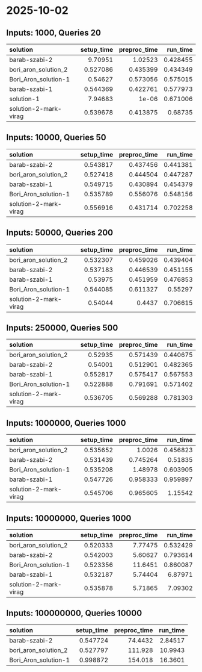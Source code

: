 # 2025-10-02

## Inputs: 1000, Queries 20

| solution              |   setup_time |   preproc_time |   run_time |
|:----------------------|-------------:|---------------:|-----------:|
| barab-szabi-2         |     9.70951  |       1.02523  |   0.428455 |
| bori_aron_solution_2  |     0.527086 |       0.435399 |   0.434349 |
| Bori_Aron_solution-1  |     0.54627  |       0.573056 |   0.575015 |
| barab-szabi-1         |     0.544369 |       0.422761 |   0.577973 |
| solution-1            |     7.94683  |       1e-06    |   0.671006 |
| solution-2-mark-virag |     0.539678 |       0.413875 |   0.68735  |

## Inputs: 10000, Queries 50

| solution              |   setup_time |   preproc_time |   run_time |
|:----------------------|-------------:|---------------:|-----------:|
| barab-szabi-2         |     0.543817 |       0.437456 |   0.441381 |
| bori_aron_solution_2  |     0.527418 |       0.444504 |   0.447287 |
| barab-szabi-1         |     0.549715 |       0.430894 |   0.454379 |
| Bori_Aron_solution-1  |     0.535789 |       0.556076 |   0.548156 |
| solution-2-mark-virag |     0.556916 |       0.431714 |   0.702258 |

## Inputs: 50000, Queries 200

| solution              |   setup_time |   preproc_time |   run_time |
|:----------------------|-------------:|---------------:|-----------:|
| bori_aron_solution_2  |     0.532307 |       0.459026 |   0.439404 |
| barab-szabi-2         |     0.537183 |       0.446539 |   0.451155 |
| barab-szabi-1         |     0.53975  |       0.451959 |   0.476853 |
| Bori_Aron_solution-1  |     0.544085 |       0.611327 |   0.55297  |
| solution-2-mark-virag |     0.54044  |       0.4437   |   0.706615 |

## Inputs: 250000, Queries 500

| solution              |   setup_time |   preproc_time |   run_time |
|:----------------------|-------------:|---------------:|-----------:|
| bori_aron_solution_2  |     0.52935  |       0.571439 |   0.440675 |
| barab-szabi-2         |     0.54001  |       0.512901 |   0.482365 |
| barab-szabi-1         |     0.552817 |       0.575417 |   0.567553 |
| Bori_Aron_solution-1  |     0.522888 |       0.791691 |   0.571402 |
| solution-2-mark-virag |     0.536705 |       0.569288 |   0.781303 |

## Inputs: 1000000, Queries 1000

| solution              |   setup_time |   preproc_time |   run_time |
|:----------------------|-------------:|---------------:|-----------:|
| bori_aron_solution_2  |     0.535652 |       1.0026   |   0.456823 |
| barab-szabi-2         |     0.531439 |       0.745264 |   0.51835  |
| Bori_Aron_solution-1  |     0.535208 |       1.48978  |   0.603905 |
| barab-szabi-1         |     0.547726 |       0.958333 |   0.959897 |
| solution-2-mark-virag |     0.545706 |       0.965605 |   1.15542  |

## Inputs: 10000000, Queries 1000

| solution              |   setup_time |   preproc_time |   run_time |
|:----------------------|-------------:|---------------:|-----------:|
| bori_aron_solution_2  |     0.520333 |        7.77475 |   0.532429 |
| barab-szabi-2         |     0.542003 |        5.60627 |   0.793614 |
| Bori_Aron_solution-1  |     0.523356 |       11.6451  |   0.860087 |
| barab-szabi-1         |     0.532187 |        5.74404 |   6.87971  |
| solution-2-mark-virag |     0.535878 |        5.71865 |   7.09302  |

## Inputs: 100000000, Queries 10000

| solution             |   setup_time |   preproc_time |   run_time |
|:---------------------|-------------:|---------------:|-----------:|
| barab-szabi-2        |     0.547724 |        74.4432 |    2.84517 |
| bori_aron_solution_2 |     0.527797 |       111.928  |   10.9943  |
| Bori_Aron_solution-1 |     0.998872 |       154.018  |   16.3601  |